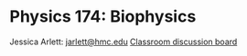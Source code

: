 # Physics 174: Biophysics

Jessica Arlett: jarlett@hmc.edu
[Classroom discussion board](https://join.slack.com/t/g-v0c9269/shared_invite/zt-k4lw8ayu-QAuqdJdQMstuSJ9CYWGRpA)

